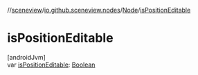 //[sceneview](../../../index.md)/[io.github.sceneview.nodes](../index.md)/[Node](index.md)/[isPositionEditable](is-position-editable.md)

# isPositionEditable

[androidJvm]\
var [isPositionEditable](is-position-editable.md): [Boolean](https://kotlinlang.org/api/latest/jvm/stdlib/kotlin/-boolean/index.html)
